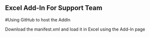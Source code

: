 ## **Excel Add-In For Support Team**

#Using GitHub to host the AddIn

Download the manifest.xml and load it in Excel using the Add-In page

